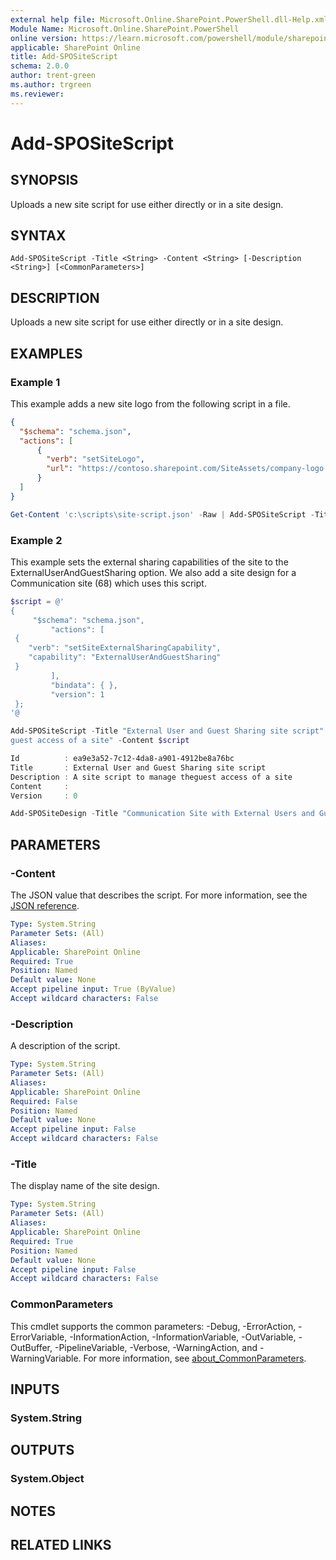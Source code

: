 ```yaml
---
external help file: Microsoft.Online.SharePoint.PowerShell.dll-Help.xml
Module Name: Microsoft.Online.SharePoint.PowerShell
online version: https://learn.microsoft.com/powershell/module/sharepoint-online/add-spositescript
applicable: SharePoint Online
title: Add-SPOSiteScript
schema: 2.0.0
author: trent-green
ms.author: trgreen
ms.reviewer:
---
```


# Add-SPOSiteScript

## SYNOPSIS

Uploads a new site script for use either directly or in a site design.

## SYNTAX

```
Add-SPOSiteScript -Title <String> -Content <String> [-Description <String>] [<CommonParameters>]
```

## DESCRIPTION

Uploads a new site script for use either directly or in a site design.

## EXAMPLES

### Example 1

This example adds a new site logo from the following script in a file.

```json
{
  "$schema": "schema.json",
  "actions": [
      {
        "verb": "setSiteLogo",
        "url": "https://contoso.sharepoint.com/SiteAssets/company-logo.png"
      }
  ]
}
```

```powershell
Get-Content 'c:\scripts\site-script.json' -Raw | Add-SPOSiteScript -Title "Customer logo" -Description "Applies customer logo for customer sites"
```

### Example 2

This example sets the external sharing capabilities of the site to the ExternalUserAndGuestSharing option. We also add a site design for a Communication site (68) which uses this script.

```powershell
$script = @'
{
     "$schema": "schema.json",
         "actions": [
 {
    "verb": "setSiteExternalSharingCapability",
    "capability": "ExternalUserAndGuestSharing"
 }
         ],
         "bindata": { },
         "version": 1
 };
'@

Add-SPOSiteScript -Title "External User and Guest Sharing site script" -Description "A site script to manage the
guest access of a site" -Content $script
```

```powershell
Id          : ea9e3a52-7c12-4da8-a901-4912be8a76bc
Title       : External User and Guest Sharing site script
Description : A site script to manage theguest access of a site
Content     :
Version     : 0
```

```powershell
Add-SPOSiteDesign -Title "Communication Site with External Users and Guest Sharing" -WebTemplate "68" -SiteScripts "ea9e3a52-7c12-4da8-a901-4912be8a76bc"
```

## PARAMETERS

### -Content

The JSON value that describes the script. For more information, see the [JSON reference](/sharepoint/dev/declarative-customization/site-design-json-schema).

```yaml
Type: System.String
Parameter Sets: (All)
Aliases:
Applicable: SharePoint Online
Required: True
Position: Named
Default value: None
Accept pipeline input: True (ByValue)
Accept wildcard characters: False
```

### -Description

A description of the script.

```yaml
Type: System.String
Parameter Sets: (All)
Aliases:
Applicable: SharePoint Online
Required: False
Position: Named
Default value: None
Accept pipeline input: False
Accept wildcard characters: False
```

### -Title

The display name of the site design.

```yaml
Type: System.String
Parameter Sets: (All)
Aliases:
Applicable: SharePoint Online
Required: True
Position: Named
Default value: None
Accept pipeline input: False
Accept wildcard characters: False
```

### CommonParameters

This cmdlet supports the common parameters: -Debug, -ErrorAction, -ErrorVariable, -InformationAction, -InformationVariable, -OutVariable, -OutBuffer, -PipelineVariable, -Verbose, -WarningAction, and -WarningVariable. For more information, see [about_CommonParameters](https://go.microsoft.com/fwlink/p/?LinkID=113216).

## INPUTS

### System.String

## OUTPUTS

### System.Object

## NOTES

## RELATED LINKS
